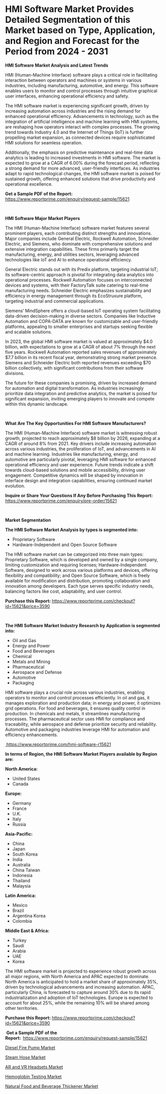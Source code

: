 <p><h1>HMI Software Market Provides Detailed Segmentation of this Market based on Type, Application, and Region and Forecast for the Period from 2024 - 2031</h1></p><p><strong>HMI Software Market Analysis and Latest Trends</strong></p>
<p><p>HMI (Human-Machine Interface) software plays a critical role in facilitating interaction between operators and machines or systems in various industries, including manufacturing, automotive, and energy. This software enables users to monitor and control processes through intuitive graphical user interfaces, enhancing operational efficiency and safety.</p><p>The HMI software market is experiencing significant growth, driven by increasing automation across industries and the rising demand for enhanced operational efficiency. Advancements in technology, such as the integration of artificial intelligence and machine learning with HMI systems, are reshaping how operators interact with complex processes. The growing trend towards Industry 4.0 and the Internet of Things (IoT) is further propelling market expansion, as connected devices require sophisticated HMI solutions for seamless operation.</p><p>Additionally, the emphasis on predictive maintenance and real-time data analytics is leading to increased investments in HMI software. The market is expected to grow at a CAGR of 6.00% during the forecast period, reflecting a strong demand for more advanced, user-friendly interfaces. As industries adapt to rapid technological changes, the HMI software market is poised for sustained growth, offering enhanced solutions that drive productivity and operational excellence.</p></p>
<p><strong>Get a Sample PDF of the Report:&nbsp;</strong> <a href="https://www.reportprime.com/enquiry/request-sample/15621?utm_campaign=39&utm_medium=2&utm_source=Github&utm_content=ia&utm_term=30112024&utm_id=hmi-software">https://www.reportprime.com/enquiry/request-sample/15621</a></p>
<p>&nbsp;</p>
<p><strong>HMI Software Major Market Players</strong></p>
<p><p>The HMI (Human-Machine Interface) software market features several prominent players, each contributing distinct strengths and innovations. Major companies include General Electric, Rockwell Automation, Schneider Electric, and Siemens, who dominate with comprehensive solutions and extensive integration capabilities. These firms primarily target the manufacturing, energy, and utilities sectors, leveraging advanced technologies like IoT and AI to enhance operational efficiency.</p><p>General Electric stands out with its Predix platform, targeting industrial IoT; its software-centric approach is pivotal for integrating data analytics into operational processes. Rockwell Automation focuses on interconnected devices and systems, with their FactoryTalk suite catering to real-time manufacturing needs. Schneider Electric emphasizes sustainability and efficiency in energy management through its EcoStruxure platform, targeting industrial and commercial applications.</p><p>Siemens’ MindSphere offers a cloud-based IoT operating system facilitating data-driven decision-making in diverse sectors. Companies like Inductive Automation and COPA-DATA are known for customizable and user-friendly platforms, appealing to smaller enterprises and startups seeking flexible and scalable solutions.</p><p>In 2023, the global HMI software market is valued at approximately $4.0 billion, with expectations to grow at a CAGR of about 7% through the next five years. Rockwell Automation reported sales revenues of approximately $7.7 billion in its recent fiscal year, demonstrating strong market presence. Siemens and Schneider Electric both reported revenues exceeding $70 billion collectively, with significant contributions from their software divisions.</p><p>The future for these companies is promising, driven by increased demand for automation and digital transformation. As industries increasingly prioritize data integration and predictive analytics, the market is poised for significant expansion, inviting emerging players to innovate and compete within this dynamic landscape.</p></p>
<p>&nbsp;</p>
<p><strong>What Are The Key Opportunities For HMI Software Manufacturers?</strong></p>
<p><p>The HMI (Human-Machine Interface) software market is witnessing robust growth, projected to reach approximately $8 billion by 2026, expanding at a CAGR of around 8% from 2021. Key drivers include increasing automation across various industries, the proliferation of IoT, and advancements in AI and machine learning. Industries like manufacturing, energy, and automotive are particularly pivotal, leveraging HMI software for enhanced operational efficiency and user experience. Future trends indicate a shift towards cloud-based solutions and mobile accessibility, driving user engagement. Competitive dynamics will be shaped by innovation in interface design and integration capabilities, ensuring continued market evolution.</p></p>
<p><strong>Inquire or Share Your Questions If Any Before Purchasing This Report:</strong> <a href="https://www.reportprime.com/enquiry/pre-order/15621?utm_campaign=39&utm_medium=2&utm_source=Github&utm_content=ia&utm_term=30112024&utm_id=hmi-software">https://www.reportprime.com/enquiry/pre-order/15621</a></p>
<p>&nbsp;</p>
<p><strong>Market Segmentation</strong></p>
<p><strong>The HMI Software Market Analysis by types is segmented into:</strong></p>
<p><ul><li>Proprietary Software</li><li>Hardware-Independent and Open Source Software</li></ul></p>
<p><p>The HMI software market can be categorized into three main types: Proprietary Software, which is developed and owned by a single company, limiting customization and requiring licenses; Hardware-Independent Software, designed to work across various platforms and devices, offering flexibility and compatibility; and Open Source Software, which is freely available for modification and distribution, promoting collaboration and innovation among developers. Each type serves specific industry needs, balancing factors like cost, adaptability, and user control.</p></p>
<p><strong>Purchase this Report:&nbsp;</strong><a href="https://www.reportprime.com/checkout?id=15621&price=3590&utm_campaign=39&utm_medium=2&utm_source=Github&utm_content=ia&utm_term=30112024&utm_id=hmi-software">https://www.reportprime.com/checkout?id=15621&price=3590</a></p>
<p>&nbsp;</p>
<p><strong>The HMI Software Market Industry Research by Application is segmented into:</strong></p>
<p><ul><li>Oil and Gas</li><li>Energy and Power</li><li>Food and Beverages</li><li>Chemical</li><li>Metals and Mining</li><li>Pharmaceutical</li><li>Aerospace and Defense</li><li>Automotive</li><li>Packaging</li></ul></p>
<p><p>HMI software plays a crucial role across various industries, enabling operators to monitor and control processes efficiently. In oil and gas, it manages exploration and production data; in energy and power, it optimizes grid operations. For food and beverages, it ensures quality control in production. In chemicals and metals, it streamlines manufacturing processes. The pharmaceutical sector uses HMI for compliance and traceability, while aerospace and defense prioritize security and reliability. Automotive and packaging industries leverage HMI for automation and efficiency enhancements.</p></p>
<p><a href="https://www.reportprime.com/hmi-software-r15621?utm_campaign=39&utm_medium=2&utm_source=Github&utm_content=ia&utm_term=30112024&utm_id=hmi-software">&nbsp;https://www.reportprime.com/hmi-software-r15621</a></p>
<p><strong>In terms of Region, the HMI Software Market Players available by Region are:</strong></p>
<p>
    <p> <strong> North America: </strong>
        <ul>
            <li>United States</li>
            <li>Canada</li>
        </ul>
        </p> 
    <p> <strong> Europe: </strong>
        <ul>
            <li>Germany</li>
            <li>France</li>
            <li>U.K.</li>
            <li>Italy</li>
            <li>Russia</li>
        </ul>
        </p> 
    <p> <strong> Asia-Pacific: </strong>
        <ul>
            <li>China</li>
            <li>Japan</li>
            <li>South Korea</li>
            <li>India</li>
            <li>Australia</li>
            <li>China Taiwan</li>
            <li>Indonesia</li>
            <li>Thailand</li>
            <li>Malaysia</li>
        </ul>
        </p> 
    <p> <strong> Latin America: </strong>
        <ul>
            <li>Mexico</li>
            <li>Brazil</li>
            <li>Argentina Korea</li>
            <li>Colombia</li>
        </ul>
        </p> 
    <p> <strong> Middle East & Africa: </strong>
        <ul>
            <li>Turkey</li>
            <li>Saudi</li>
            <li>Arabia</li>
            <li>UAE</li>
            <li>Korea</li>
        </ul>
    </p>
    </p>
<p><p>The HMI software market is projected to experience robust growth across all major regions, with North America and APAC expected to dominate. North America is anticipated to hold a market share of approximately 35%, driven by technological advancements and increasing automation. APAC, particularly China, is forecasted to capture around 30% due to its rapid industrialization and adoption of IoT technologies. Europe is expected to account for about 25%, while the remaining 10% will be shared among other territories.</p></p>
<p><strong>Purchase this Report: </strong><a href="https://www.reportprime.com/checkout?id=15621&price=3590&utm_campaign=39&utm_medium=2&utm_source=Github&utm_content=ia&utm_term=30112024&utm_id=hmi-software">https://www.reportprime.com/checkout?id=15621&price=3590</a></p>
<p>&nbsp;<strong>Get a Sample PDF of the Report:&nbsp;&nbsp;</strong><a href="https://www.reportprime.com/enquiry/request-sample/15621?utm_campaign=39&utm_medium=2&utm_source=Github&utm_content=ia&utm_term=30112024&utm_id=hmi-software">https://www.reportprime.com/enquiry/request-sample/15621</a></p>
<p><strong></strong></p>
<p><p><a href="https://www.linkedin.com/pulse/diesel-fire-pump-market-evolution-144-cagr-key-trends-lwmlc?utm_campaign=39&utm_medium=2&utm_source=Github&utm_content=ia&utm_term=30112024&utm_id=hmi-software">Diesel Fire Pump Market</a></p><p><a href="https://www.linkedin.com/pulse/strategic-market-insights-global-steam-hose-2024-2031-qcsxe?utm_campaign=39&utm_medium=2&utm_source=Github&utm_content=ia&utm_term=30112024&utm_id=hmi-software">Steam Hose Market</a></p><p><a href="https://issuu.com/reportprime-2/docs/ar-and-vr-headsets-market-size-2030.pptx?utm_campaign=39&utm_medium=2&utm_source=Github&utm_content=ia&utm_term=30112024&utm_id=hmi-software">AR and VR Headsets Market</a></p><p><a href="https://github.com/arionmp/Market-Research-Report-List-5/blob/main/hemoglobin-testing-market.md?utm_campaign=39&utm_medium=2&utm_source=Github&utm_content=ia&utm_term=30112024&utm_id=hmi-software">Hemoglobin Testing Market</a></p><p><a href="https://issuu.com/reportprime-2/docs/natural-food-and-beverage-thickener-market-size-20?utm_campaign=39&utm_medium=2&utm_source=Github&utm_content=ia&utm_term=30112024&utm_id=hmi-software">Natural Food and Beverage Thickener Market</a></p></p>